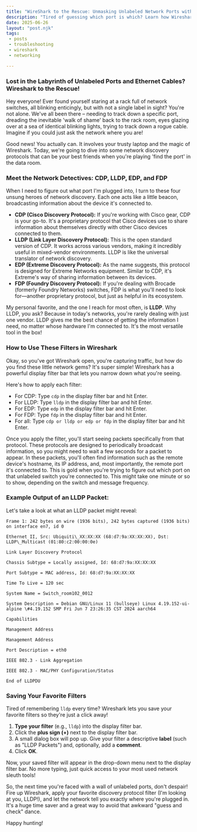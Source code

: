 ```yaml
---
title: "WireShark to the Rescue: Unmasking Unlabeled Network Ports with CDP, LLDP, and More!" 
description: "Tired of guessing which port is which? Learn how Wireshark and network discovery protocols like LLDP can save you time and frustration in the data room." 
date: 2025-06-26 
layout: "post.njk" 
tags:
 - posts
 - troubleshooting
 - wireshark
 - networking

---
```



### Lost in the Labyrinth of Unlabeled Ports and Ethernet Cables? Wireshark to the Rescue!

Hey everyone! Ever found yourself staring at a rack full of network switches, all blinking enticingly, but with not a single label in sight? You're not alone. We've all been there – needing to track down a specific port, dreading the inevitable 'walk of shame' back to the rack room, eyes glazing over at a sea of identical blinking lights, trying to track down a rogue cable. Imagine if you could just ask the network where you are!

Good news! You actually can. It involves your trusty laptop and the magic of Wireshark. Today, we're going to dive into some network discovery protocols that can be your best friends when you're playing 'find the port' in the data room.

### Meet the Network Detectives: CDP, LLDP, EDP, and FDP

When I need to figure out what port I'm plugged into, I turn to these four unsung heroes of network discovery. Each one acts like a little beacon, broadcasting information about the device it's connected to.


* **CDP (Cisco Discovery Protocol):** If you're working with Cisco gear, CDP is your go-to. It's a proprietary protocol that Cisco devices use to share information about themselves directly with other Cisco devices connected to them.
* **LLDP (Link Layer Discovery Protocol):** This is the open standard version of CDP. It works across various vendors, making it incredibly useful in mixed-vendor environments. LLDP is like the universal translator of network discovery.
* **EDP (Extreme Discovery Protocol):** As the name suggests, this protocol is designed for Extreme Networks equipment. Similar to CDP, it's Extreme's way of sharing information between its devices.
* **FDP (Foundry Discovery Protocol):** If you're dealing with Brocade (formerly Foundry Networks) switches, FDP is what you'll need to look for—another proprietary protocol, but just as helpful in its ecosystem.

My personal favorite, and the one I reach for most often, is **LLDP**. Why LLDP, you ask? Because in today's networks, you're rarely dealing with just one vendor. LLDP gives me the best chance of getting the information I need, no matter whose hardware I'm connected to. It's the most versatile tool in the box!


### How to Use These Filters in Wireshark

Okay, so you've got Wireshark open, you're capturing traffic, but how do you find these little network gems? It's super simple! Wireshark has a powerful display filter bar that lets you narrow down what you're seeing.

Here's how to apply each filter:



* For CDP: Type `cdp` in the display filter bar and hit Enter.
* For LLDP: Type `lldp` in the display filter bar and hit Enter.
* For EDP: Type `edp` in the display filter bar and hit Enter.
* For FDP: Type `fdp` in the display filter bar and hit Enter.
* For all: Type `cdp or lldp or edp or fdp` in the display filter bar and hit Enter.

Once you apply the filter, you'll start seeing packets specifically from that protocol. These protocols are designed to periodically broadcast information, so you might need to wait a few seconds for a packet to appear. In these packets, you'll often find information such as the remote device's hostname, its IP address, and, most importantly, the remote port it's connected to. This is gold when you're trying to figure out which port on that unlabeled switch you're connected to. This might take one minute or so to show, depending on the switch and message frequency.


### Example Output of an LLDP Packet:

Let's take a look at what an LLDP packet might reveal:

```
Frame 1: 242 bytes on wire (1936 bits), 242 bytes captured (1936 bits) on interface en7, id 0

Ethernet II, Src: Ubiquiti\_XX:XX:XX (68:d7:9a:XX:XX:XX), Dst: LLDP\_Multicast (01:80:c2:00:00:0e)

Link Layer Discovery Protocol

Chassis Subtype = Locally assigned, Id: 68:d7:9a:XX:XX:XX

Port Subtype = MAC address, Id: 68:d7:9a:XX:XX:XX

Time To Live = 120 sec

System Name = Switch_room102_0012

System Description = Debian GNU/Linux 11 (bullseye) Linux 4.19.152-ui-alpine \#4.19.152 SMP Fri Jun 7 23:26:35 CST 2024 aarch64

Capabilities

Management Address

Management Address

Port Description = eth0

IEEE 802.3 - Link Aggregation

IEEE 802.3 - MAC/PHY Configuration/Status

End of LLDPDU

```


### Saving Your Favorite Filters

Tired of remembering `lldp` every time? Wireshark lets you save your favorite filters so they're just a click away!



1. **Type your filter** (e.g., `lldp`) into the display filter bar.
2. Click the **plus sign (+)** next to the display filter bar.
3. A small dialog box will pop up. Give your filter a descriptive **label** (such as "LLDP Packets") and, optionally, add a **comment**.
4. Click **OK**.

Now, your saved filter will appear in the drop-down menu next to the display filter bar. No more typing, just quick access to your most used network sleuth tools!

So, the next time you're faced with a wall of unlabeled ports, don't despair! Fire up Wireshark, apply your favorite discovery protocol filter (I'm looking at you, LLDP!), and let the network tell you exactly where you're plugged in. It's a huge time saver and a great way to avoid that awkward "guess and check" dance.

Happy hunting!
